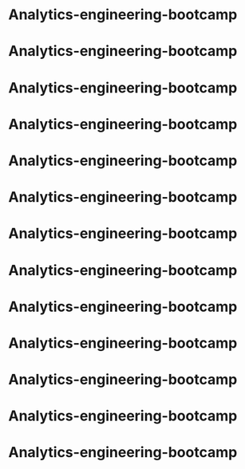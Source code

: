 # Analytics-engineering-bootcamp
# Analytics-engineering-bootcamp
# Analytics-engineering-bootcamp
# Analytics-engineering-bootcamp
# Analytics-engineering-bootcamp
# Analytics-engineering-bootcamp
# Analytics-engineering-bootcamp
# Analytics-engineering-bootcamp
# Analytics-engineering-bootcamp
# Analytics-engineering-bootcamp
# Analytics-engineering-bootcamp
# Analytics-engineering-bootcamp
# Analytics-engineering-bootcamp
